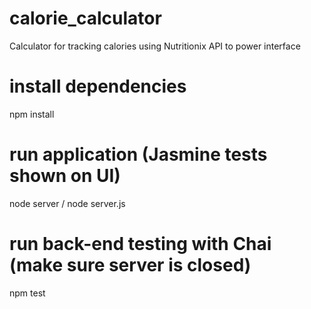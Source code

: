 # calorie_calculator
Calculator for tracking calories using Nutritionix API to power interface

# install dependencies
npm install

# run application (Jasmine tests shown on UI)
node server / node server.js

# run back-end testing with Chai (make sure server is closed)
npm test

